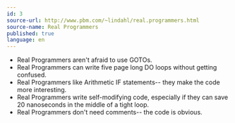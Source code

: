 ```yaml
---
id: 3
source-url: http://www.pbm.com/~lindahl/real.programmers.html
source-name: Real Programmers
published: true
language: en
--- 
```

 - Real Programmers aren't afraid to use GOTOs.
 - Real Programmers can write five page long DO loops without getting confused.
 - Real Programmers like Arithmetic IF statements-- they make the code more interesting.
 - Real Programmers write self-modifying code, especially if they can save 20 nanoseconds in the middle of a tight loop.
 - Real Programmers don't need comments-- the code is obvious.
